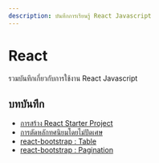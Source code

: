 ```yaml
---
description: บันทึกการเรียนรู้ React Javascript
---
```


# React

รวมบันทึกเกี่ยวกับการใช้งาน React Javascript

## บทบันทึก

- [การสร้าง React Starter Project](https://kms74.gitbook.io/learn-to-be/react/create-react-app)
- [การตัดหลักทศนิยมโดยไม่ปัดเศษ][setdecimal]
- [react-bootstrap : Table][table]
- [react-bootstrap : Pagination][pagination]


[pagination]: https://kms74.gitbook.io/learn-to-be/readme-1/pagination-with-react-bootstrap
[table]: https://kms74.gitbook.io/learn-to-be/readme-1/table-with-react-bootstrap
[setdecimal]: https://kms74.gitbook.io/learn-to-be/readme-1/set-decimal-places
